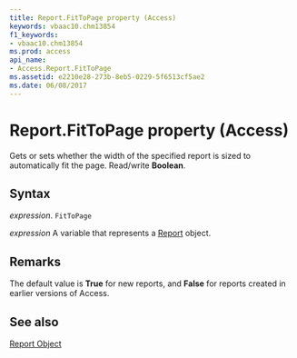 ```yaml
---
title: Report.FitToPage property (Access)
keywords: vbaac10.chm13854
f1_keywords:
- vbaac10.chm13854
ms.prod: access
api_name:
- Access.Report.FitToPage
ms.assetid: e2210e28-273b-8eb5-0229-5f6513cf5ae2
ms.date: 06/08/2017
---
```



# Report.FitToPage property (Access)

Gets or sets whether the width of the specified report is sized to automatically fit the page. Read/write  **Boolean**.


## Syntax

 _expression_. `FitToPage`

 _expression_ A variable that represents a [Report](Access.Report.md) object.


## Remarks

The default value is  **True** for new reports, and **False** for reports created in earlier versions of Access.


## See also


[Report Object](Access.Report.md)


